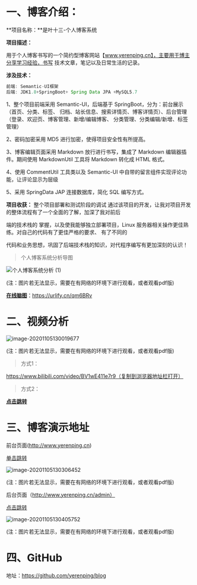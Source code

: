 

# 一、博客介绍：

**项目名称：**是叶十三-个人博客系统 

**项目描述：**

用于个人博客书写的一个简约型博客网站【www.yerenping.cn】，主要用于博主分享学习经验，书写 技术文章，笔记以及日常生活的记录。 

**涉及技术：**

```java
前端: Semantic-UI框架
后端: JDK1.8+SpringBoot+ Spring Data JPA +MySQL5.7
```



1、整个项目前端采用 Semantic-UI，后端基于 SpringBoot，分为：前台展示（首页、分类、标签、 归档、站长信息、搜索详情页、博客详情页）、后台管理（登录、欢迎页、博客管理、新增/编辑博客、 分类管理、分类编辑/新增、标签管理） 

2、密码加密采用 MD5 进行加密，使得项目安全性有所提高。 

3、博客编辑页面采用 Markdown 放行进行书写，集成了 Markdown 编辑器插件。期间使用 MarkdownUtil 工具将 Markdown 转化成 HTML 格式。 

4、使用 CommentUtil 工具类以及 Semantic-UI 中自带的留言组件实现评论功能，让评论显示为层级 

5、采用 SpringData JAP 连接数据库，简化 SQL 编写方式。 



**项目收获：** 整个项目部署和测试阶段的调试 通过该项目的开发，让我对项目开发的整体流程有了一个全面的了解，加深了我对前后

端的技术栈的 掌握，以及使我能够独立部署项目，Linux 服务器相关操作更佳熟练。对自己的代码有了更佳严格的要求、 有了不同的

代码和业务思想，巩固了后端技术栈的知识，对代程序编写有更加深刻的认识！ 



> 个人博客系统分析导图

![个人博客系统分析 (1)](https://yerenping.oss-cn-beijing.aliyuncs.com/images个人博客系统分析.png)

(注：图片若无法显示，需要在有网络的环境下进行观看，或者观看pdf版)



[**在线脑图**]()：https://urlify.cn/qm6BRv



# 二、视频分析

![image-20201105130019677](https://yerenping.oss-cn-beijing.aliyuncs.com/imagesimage-20201105130019677.png) 

(注：图片若无法显示，需要在有网络的环境下进行观看，或者观看pdf版)



>  方式1：

https://www.bilibili.com/video/BV1wE411e7r9（复制到浏览器地址栏打开）



> 方式2：

[**点击跳转**](https://www.bilibili.com/video/BV1wE411e7r9)





# 三、博客演示地址

前台页面(http://www.yerenping.cn)

[单击跳转](http://www.yerenping.cn)

![image-20201105130306452](https://yerenping.oss-cn-beijing.aliyuncs.com/imagesimage-20201105130306452.png)

(注：图片若无法显示，需要在有网络的环境下进行观看，或者观看pdf版)





后台页面（http://www.yerenping.cn/admin）

[点击跳转](http://www.yerenping.cn/admin)

![image-20201105130405752](https://yerenping.oss-cn-beijing.aliyuncs.com/imagesimage-20201105130405752.png) 

(注：图片若无法显示，需要在有网络的环境下进行观看，或者观看pdf版)





# 四、GitHub

地址：https://github.com/yerenping/blog



